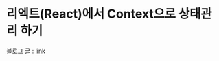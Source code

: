 # 리엑트(React)에서 Context으로 상태관리 하기

<p>블로그 글 : <a href="https://engineeringshw.blogspot.com/2024/03/react-reducer.html">link</a></p>
